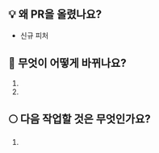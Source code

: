 ## 💡 왜 PR을 올렸나요?

<!-- 예: 이슈대응, 신규피쳐, 리팩토링 ... -->

- 신규 피처

## 💁 무엇이 어떻게 바뀌나요?

1.
2.

## 🌕 다음 작업할 것은 무엇인가요?

1.
